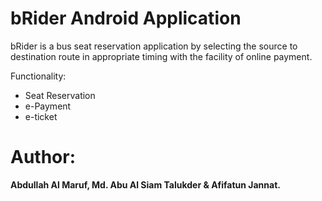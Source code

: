 # bRider Android Application

bRider is a bus seat reservation application by selecting the source to
destination route in appropriate timing with the facility of online payment.

Functionality:
* Seat Reservation
* e-Payment
* e-ticket

# Author: 
**Abdullah Al Maruf, Md. Abu Al Siam Talukder & Afifatun Jannat.**
